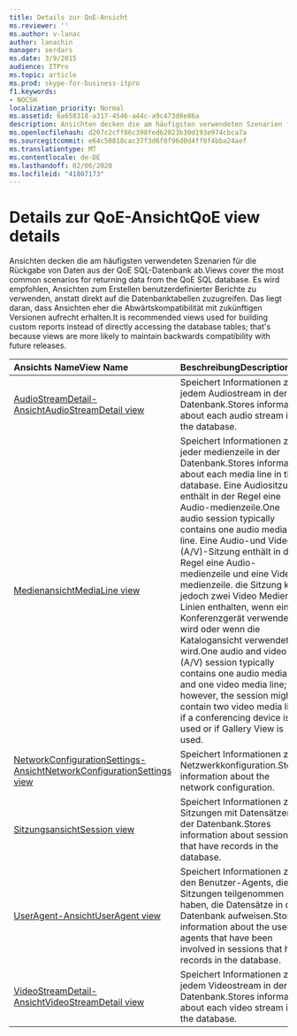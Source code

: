 ```yaml
---
title: Details zur QoE-Ansicht
ms.reviewer: ''
ms.author: v-lanac
author: lanachin
manager: serdars
ms.date: 3/9/2015
audience: ITPro
ms.topic: article
ms.prod: skype-for-business-itpro
f1.keywords:
- NOCSH
localization_priority: Normal
ms.assetid: 6a658318-a317-4546-a44c-a9c473d8e86a
description: Ansichten decken die am häufigsten verwendeten Szenarien für die Rückgabe von Daten aus der QoE SQL-Datenbank ab. Es wird empfohlen, Ansichten zum Erstellen benutzerdefinierter Berichte zu verwenden, anstatt direkt auf die Datenbanktabellen zuzugreifen. Das liegt daran, dass Ansichten eher die Abwärtskompatibilität mit zukünftigen Versionen aufrecht erhalten.
ms.openlocfilehash: d207c2cff86c398fed62023b30d193e974cbca7a
ms.sourcegitcommit: e64c50818cac37f3d6f0f96d0d4ff0f4bba24aef
ms.translationtype: MT
ms.contentlocale: de-DE
ms.lasthandoff: 02/06/2020
ms.locfileid: "41807173"
---
```

# <a name="qoe-view-details"></a><span data-ttu-id="59a37-104">Details zur QoE-Ansicht</span><span class="sxs-lookup"><span data-stu-id="59a37-104">QoE view details</span></span>
 
<span data-ttu-id="59a37-105">Ansichten decken die am häufigsten verwendeten Szenarien für die Rückgabe von Daten aus der QoE SQL-Datenbank ab.</span><span class="sxs-lookup"><span data-stu-id="59a37-105">Views cover the most common scenarios for returning data from the QoE SQL database.</span></span> <span data-ttu-id="59a37-106">Es wird empfohlen, Ansichten zum Erstellen benutzerdefinierter Berichte zu verwenden, anstatt direkt auf die Datenbanktabellen zuzugreifen. Das liegt daran, dass Ansichten eher die Abwärtskompatibilität mit zukünftigen Versionen aufrecht erhalten.</span><span class="sxs-lookup"><span data-stu-id="59a37-106">It is recommended views used for building custom reports instead of directly accessing the database tables; that's because views are more likely to maintain backwards compatibility with future releases.</span></span>
  
|<span data-ttu-id="59a37-107">**Ansichts Name**</span><span class="sxs-lookup"><span data-stu-id="59a37-107">**View Name**</span></span>|<span data-ttu-id="59a37-108">**Beschreibung**</span><span class="sxs-lookup"><span data-stu-id="59a37-108">**Description**</span></span>|
|:-----|:-----|
|[<span data-ttu-id="59a37-109">AudioStreamDetail-Ansicht</span><span class="sxs-lookup"><span data-stu-id="59a37-109">AudioStreamDetail view</span></span>](audiostreamdetail.md) <br/> |<span data-ttu-id="59a37-110">Speichert Informationen zu jedem Audiostream in der Datenbank.</span><span class="sxs-lookup"><span data-stu-id="59a37-110">Stores information about each audio stream in the database.</span></span>  <br/> |
|[<span data-ttu-id="59a37-111">Medienansicht</span><span class="sxs-lookup"><span data-stu-id="59a37-111">MediaLine view</span></span>](medialine.md) <br/> |<span data-ttu-id="59a37-112">Speichert Informationen zu jeder medienzeile in der Datenbank.</span><span class="sxs-lookup"><span data-stu-id="59a37-112">Stores information about each media line in the database.</span></span> <span data-ttu-id="59a37-113">Eine Audiositzung enthält in der Regel eine Audio-medienzeile.</span><span class="sxs-lookup"><span data-stu-id="59a37-113">One audio session typically contains one audio media line.</span></span> <span data-ttu-id="59a37-114">Eine Audio-und Video (A/V)-Sitzung enthält in der Regel eine Audio-medienzeile und eine Video medienzeile. die Sitzung kann jedoch zwei Video Medien Linien enthalten, wenn ein Konferenzgerät verwendet wird oder wenn die Katalogansicht verwendet wird.</span><span class="sxs-lookup"><span data-stu-id="59a37-114">One audio and video (A/V) session typically contains one audio media line and one video media line; however, the session might contain two video media lines if a conferencing device is used or if Gallery View is used.</span></span>  <br/> |
|[<span data-ttu-id="59a37-115">NetworkConfigurationSettings-Ansicht</span><span class="sxs-lookup"><span data-stu-id="59a37-115">NetworkConfigurationSettings view</span></span>](networkconfigurationsettings.md) <br/> |<span data-ttu-id="59a37-116">Speichert Informationen zur Netzwerkkonfiguration.</span><span class="sxs-lookup"><span data-stu-id="59a37-116">Stores information about the network configuration.</span></span>  <br/> |
|[<span data-ttu-id="59a37-117">Sitzungsansicht</span><span class="sxs-lookup"><span data-stu-id="59a37-117">Session view</span></span>](session-0.md) <br/> |<span data-ttu-id="59a37-118">Speichert Informationen zu Sitzungen mit Datensätzen in der Datenbank.</span><span class="sxs-lookup"><span data-stu-id="59a37-118">Stores information about sessions that have records in the database.</span></span>  <br/> |
|[<span data-ttu-id="59a37-119">UserAgent-Ansicht</span><span class="sxs-lookup"><span data-stu-id="59a37-119">UserAgent view</span></span>](useragent-0.md) <br/> |<span data-ttu-id="59a37-120">Speichert Informationen zu den Benutzer-Agents, die an Sitzungen teilgenommen haben, die Datensätze in der Datenbank aufweisen.</span><span class="sxs-lookup"><span data-stu-id="59a37-120">Stores information about the user agents that have been involved in sessions that have records in the database.</span></span>  <br/> |
|[<span data-ttu-id="59a37-121">VideoStreamDetail-Ansicht</span><span class="sxs-lookup"><span data-stu-id="59a37-121">VideoStreamDetail view</span></span>](videostreamdetail.md) <br/> |<span data-ttu-id="59a37-122">Speichert Informationen zu jedem Videostream in der Datenbank.</span><span class="sxs-lookup"><span data-stu-id="59a37-122">Stores information about each video stream in the database.</span></span>  <br/> |
   

